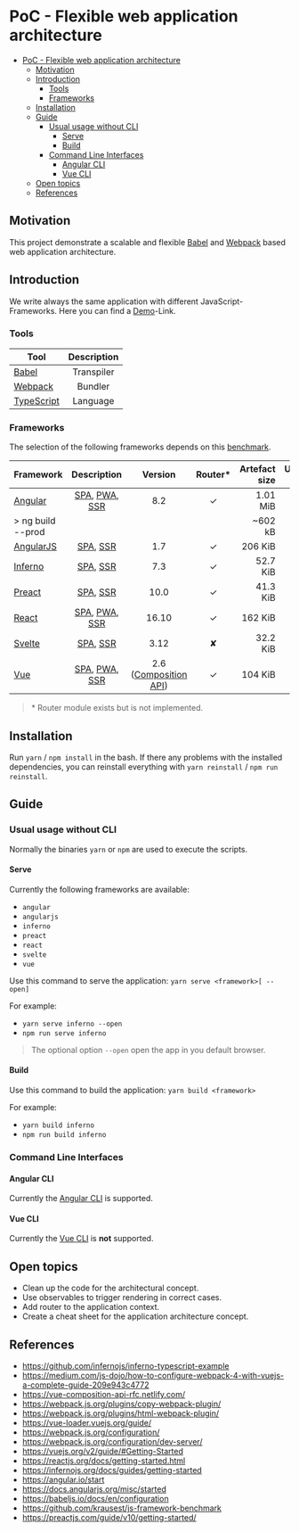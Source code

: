 # PoC - Flexible web application architecture

- [PoC - Flexible web application architecture](#poc---flexible-web-application-architecture)
  - [Motivation](#motivation)
  - [Introduction](#introduction)
    - [Tools](#tools)
    - [Frameworks](#frameworks)
  - [Installation](#installation)
  - [Guide](#guide)
    - [Usual usage without CLI](#usual-usage-without-cli)
      - [Serve](#serve)
      - [Build](#build)
    - [Command Line Interfaces](#command-line-interfaces)
      - [Angular CLI](#angular-cli)
      - [Vue CLI](#vue-cli)
  - [Open topics](#open-topics)
  - [References](#references)

## Motivation

This project demonstrate a scalable and flexible [Babel] and [Webpack] based web application architecture.

## Introduction

We write always the same application with different JavaScript-Frameworks. Here you can find a [Demo]-Link.

### Tools

| Tool         | Description |
| ------------ | :---------: |
| [Babel]      | Transpiler  |
| [Webpack]    |   Bundler   |
| [TypeScript] |  Language   |

### Frameworks

The selection of the following frameworks depends on this [benchmark](https://krausest.github.io/js-framework-benchmark/2019/table_chrome_77.html).

| Framework         |     Description     |         Version         | Router\* | Artefact size | Upcomming time |
| ----------------- | :-----------------: | :---------------------: | :------: | ------------: | -------------: |
| [Angular]         | [SPA], [PWA], [SSR] |           8.2           |    ✓     |      1.01 MiB |        ~125 ms |
| > ng build --prod |                     |                         |          |       ~602 kB |                |
| [AngularJS]       |    [SPA], [SSR]     |           1.7           |    ✓     |       206 KiB |         ~35 ms |
| [Inferno]         |    [SPA], [SSR]     |           7.3           |    ✓     |      52.7 KiB |          ~3 ms |
| [Preact]          |    [SPA], [SSR]     |          10.0           |    ✓     |      41.3 KiB |          ~3 ms |
| [React]           | [SPA], [PWA], [SSR] |          16.10          |    ✓     |       162 KiB |          ~8 ms |
| [Svelte]          |    [SPA], [SSR]     |          3.12           |    ✘     |      32.2 KiB |          ~3 ms |
| [Vue]             | [SPA], [PWA], [SSR] | 2.6 ([Composition API]) |    ✓     |       104 KiB |         ~10 ms |

> \* Router module exists but is not implemented.

## Installation

Run `yarn` / `npm install` in the bash. If there any problems with the installed dependencies, you can reinstall everything with `yarn reinstall` / `npm run reinstall`.

## Guide

### Usual usage without CLI

Normally the binaries `yarn` or `npm` are used to execute the scripts.

#### Serve

Currently the following frameworks are available:

- `angular`
- `angularjs`
- `inferno`
- `preact`
- `react`
- `svelte`
- `vue`

Use this command to serve the application: `yarn serve <framework>[ --open]`

For example:

- `yarn serve inferno --open`
- `npm run serve inferno`

> The optional option `--open` open the app in you default browser.

#### Build

Use this command to build the application: `yarn build <framework>`

For example:

- `yarn build inferno`
- `npm run build inferno`

### Command Line Interfaces

#### Angular CLI

Currently the [Angular CLI] is supported.

#### Vue CLI

Currently the [Vue CLI] is **not** supported.

## Open topics

- Clean up the code for the architectural concept.
- Use observables to trigger rendering in correct cases.
- Add router to the application context.
- Create a cheat sheet for the application architecture concept.

## References

- https://github.com/infernojs/inferno-typescript-example
- https://medium.com/js-dojo/how-to-configure-webpack-4-with-vuejs-a-complete-guide-209e943c4772
- https://vue-composition-api-rfc.netlify.com/
- https://webpack.js.org/plugins/copy-webpack-plugin/
- https://webpack.js.org/plugins/html-webpack-plugin/
- https://vue-loader.vuejs.org/guide/
- https://webpack.js.org/configuration/
- https://webpack.js.org/configuration/dev-server/
- https://vuejs.org/v2/guide/#Getting-Started
- https://reactjs.org/docs/getting-started.html
- https://infernojs.org/docs/guides/getting-started
- https://angular.io/start
- https://docs.angularjs.org/misc/started
- https://babeljs.io/docs/en/configuration
- https://github.com/krausest/js-framework-benchmark
- https://preactjs.com/guide/v10/getting-started/

[babel]: https://babeljs.io
[typescript]: https:/typescriptlang.org
[webpack]: https://webpack.js.org
[angular]: https://angular.io
[angularjs]: https://angularjs.org
[inferno]: https://infernojs.org
[preact]: https://preactjs.com
[react]: https://reactjs.org
[vue]: https://vuejs.org
[spa]: https://en.wikipedia.org/wiki/Single-page_application
[pwa]: https://de.wikipedia.org/wiki/Progressive_Web_App
[composition api]: https://vue-composition-api-rfc.netlify.com
[js-benchmark]: https://krausest.github.io/js-framework-benchmark/2019/table_chrome_77.html
[angular cli]: https://cli.angular.io
[vue cli]: https://cli.vuejs.org
[svelte]: https://svelte.dev
[svelte-loader]: https://github.com/sveltejs/svelte-loader
[babel-loader]: https://github.com/babel/babel-loader
[ssr]: https://medium.com/@baphemot/whats-server-side-rendering-and-do-i-need-it-cb42dc059b38
[demo]: http://github.modevel.de/poc
